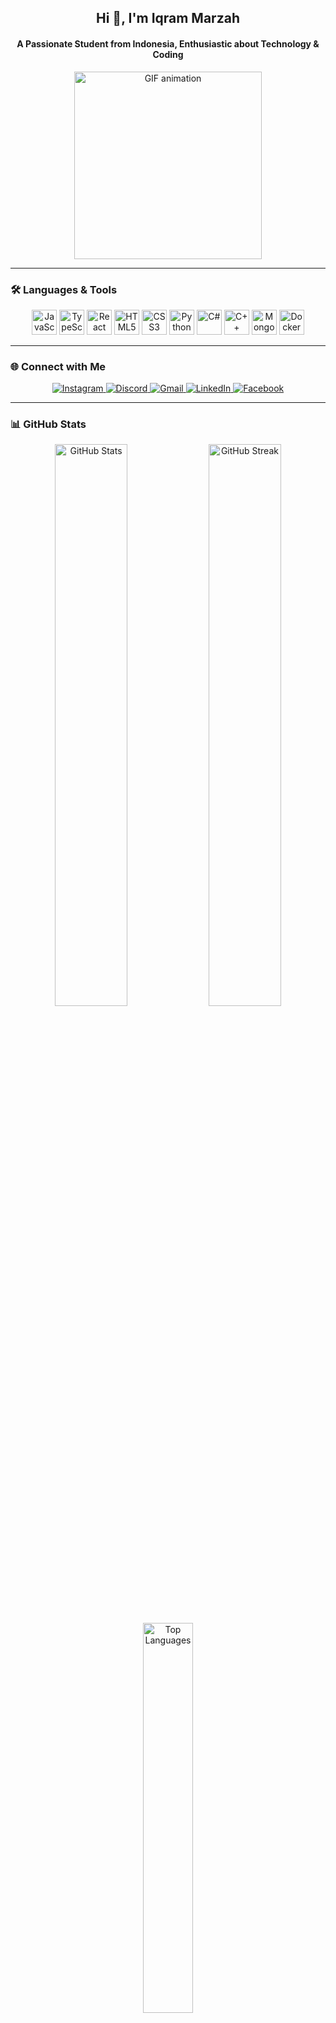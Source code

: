 <h2 align="center">Hi 👋, I'm Iqram Marzah</h2>
<h4 align="center">A Passionate Student from Indonesia, Enthusiastic about Technology & Coding</h4>

<p align="center">
  <img src="https://i.imgflip.com/65efzo.gif" width="300" alt="GIF animation" />
</p>

---

### 🛠 Languages & Tools

<p align="center">
  <img src="https://cdn.jsdelivr.net/gh/devicons/devicon/icons/javascript/javascript-original.svg" height="40" alt="JavaScript" title="JavaScript"/>
  <img src="https://cdn.jsdelivr.net/gh/devicons/devicon/icons/typescript/typescript-original.svg" height="40" alt="TypeScript" title="TypeScript"/>
  <img src="https://cdn.jsdelivr.net/gh/devicons/devicon/icons/react/react-original.svg" height="40" alt="React" title="React"/>
  <img src="https://cdn.jsdelivr.net/gh/devicons/devicon/icons/html5/html5-original.svg" height="40" alt="HTML5" title="HTML5"/>
  <img src="https://cdn.jsdelivr.net/gh/devicons/devicon/icons/css3/css3-original.svg" height="40" alt="CSS3" title="CSS3"/>
  <img src="https://cdn.jsdelivr.net/gh/devicons/devicon/icons/python/python-original.svg" height="40" alt="Python" title="Python"/>
  <img src="https://cdn.jsdelivr.net/gh/devicons/devicon/icons/csharp/csharp-original.svg" height="40" alt="C#" title="C#"/>
  <img src="https://cdn.jsdelivr.net/gh/devicons/devicon/icons/cplusplus/cplusplus-original.svg" height="40" alt="C++" title="C++"/>
  <img src="https://cdn.jsdelivr.net/gh/devicons/devicon/icons/mongodb/mongodb-original.svg" height="40" alt="MongoDB" title="MongoDB"/>
  <img src="https://cdn.jsdelivr.net/gh/devicons/devicon/icons/docker/docker-original.svg" height="40" alt="Docker" title="Docker"/>
</p>

---

### 🌐 Connect with Me

<p align="center">
  <a href="https://www.instagram.com/iqram_marzah" target="_blank">
    <img src="https://img.shields.io/badge/Instagram-%23E4405F.svg?style=for-the-badge&logo=instagram&logoColor=white" alt="Instagram" title="Follow me on Instagram"/>
  </a>
  <a href="https://discord.com/users/iqram0538" target="_blank">
    <img src="https://img.shields.io/badge/Discord-%237289DA.svg?style=for-the-badge&logo=discord&logoColor=white" alt="Discord" title="Let's chat on Discord"/>
  </a>
  <a href="mailto:105841105121@student.unismuh.ac.id" target="_blank">
    <img src="https://img.shields.io/badge/Gmail-%23D14836.svg?style=for-the-badge&logo=gmail&logoColor=white" alt="Gmail" title="Send me an email"/>
  </a>
  <a href="https://linkedin.com/in/iqram21" target="_blank">
    <img src="https://img.shields.io/badge/LinkedIn-%230077B5.svg?style=for-the-badge&logo=linkedin&logoColor=white" alt="LinkedIn" title="Connect on LinkedIn"/>
  </a>
  <a href="https://facebook.com/iqram.marzah" target="_blank">
    <img src="https://img.shields.io/badge/Facebook-%231877F2.svg?style=for-the-badge&logo=facebook&logoColor=white" alt="Facebook" title="Add me on Facebook"/>
  </a>
</p>

---

### 📊 GitHub Stats

<p align="center">
  <img src="https://github-readme-stats.vercel.app/api?username=iqram21&show_icons=true&theme=tokyonight" alt="GitHub Stats" width="48%"/>
  <img src="https://github-readme-streak-stats.herokuapp.com/?user=iqram21&theme=tokyonight" alt="GitHub Streak" width="48%"/>
</p>
<p align="center">
  <img src="https://github-readme-stats.vercel.app/api/top-langs/?username=iqram21&layout=compact&theme=tokyonight" alt="Top Languages" width="40%"/>
</p>

---

### 🎯 Skills & Interests

<p align="center">
  <img src="https://img.shields.io/badge/Frontend-Development-blue?style=for-the-badge" alt="Frontend Development" />
  <img src="https://img.shields.io/badge/Database-Management-blueviolet?style=for-the-badge" alt="Database Management" />
  <img src="https://img.shields.io/badge/Cloud-Computing-lightgrey?style=for-the-badge" alt="Cloud Computing" />
</p>

---

### 🐍 Snake Animation

<picture>
  <source media="(prefers-color-scheme: dark)" srcset="https://raw.githubusercontent.com/iqram21/iqram21/output/github-contribution-grid-snake-dark.svg" />
  <source media="(prefers-color-scheme: light)" srcset="https://raw.githubusercontent.com/iqram21/iqram21/output/github-contribution-grid-snake.svg" />
  <img alt="github contribution grid snake animation" src="https://raw.githubusercontent.com/iqram21/iqram21/output/github-contribution-grid-snake.svg" />
</picture>


### 📈 Recent Activity

<!--START_SECTION:activity-->
1. 💬 Commented on [Issue #2](https://github.com/iqram21/sample-repo/issues/2)
2. 🔥 Opened PR [#10](https://github.com/iqram21/sample-repo/pull/10) in `sample-repo`
<!--END_SECTION:activity-->

---

<p align="center">✨ Always open to collaborations and new opportunities. Let's connect and build something amazing together! 🚀</p>
